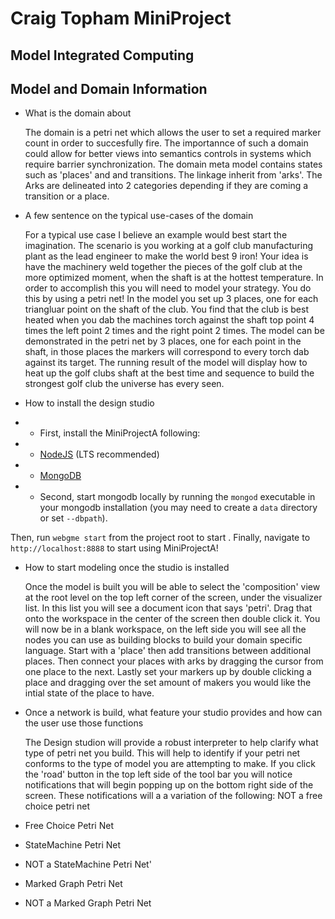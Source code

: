# Craig Topham MiniProject
## Model Integrated Computing


## Model and Domain Information
- What is the domain about

    The domain is a petri net which allows the user to set a required marker count in order to succesfully fire. The importannce of such a domain could allow for better views into semantics controls in systems which require barrier synchronization. The domain meta model contains states such as 'places' and and transitions. The linkage inherit from 'arks'. The Arks are delineated into 2 categories depending if 
    they are coming a transition or a place.

- A few sentence on the typical use-cases of the domain

    For a typical use case I believe an example would best start the imagination. The scenario is you working at a golf club manufacturing plant as the lead engineer to make the world best 9 iron! Your idea is have the machinery weld together the pieces of the golf club at the more optimized moment, when the shaft is at the hottest temperature. In order to accomplish this you will need to model your strategy. You do this by using a petri net! In the model you set up 3 places, one for each triangluar point on the shaft of the club. You find that the club is best heated when you dab the machines torch against the shaft top point 4 times the left point 2 times and the right point 2 times. The model can be demonstrated in the petri net by 3 places, one for each point in the shaft, in those places the markers will correspond to every torch dab against its target. The running result of the model will display how to heat up the golf clubs shaft at the best time and sequence to build the strongest golf club the universe has every seen.


- How to install the design studio

- - First, install the MiniProjectA following:
- - [NodeJS](https://nodejs.org/en/) (LTS recommended)
- - [MongoDB](https://www.mongodb.com/)

- - Second, start mongodb locally by running the `mongod` executable in your mongodb installation (you may need to create a `data` directory or set `--dbpath`).

Then, run `webgme start` from the project root to start . Finally, navigate to `http://localhost:8888` to start using MiniProjectA!

- How to start modeling once the studio is installed

    Once the model is built you will be able to select the 'composition' view at the root level on the top left corner of the screen, under the visualizer list. In this list you will see a document icon that says 'petri'. Drag that onto the workspace in the center of the screen then double click it. You will now be in a blank workspace, on the left side you will see all the nodes you can use as building blocks to build your domain specific language. Start with a 'place' then add transitions between additional places. Then connect your places with arks by dragging the cursor from one place to the next. Lastly set your markers up by double clicking a place and dragging over the set amount of makers you would like the intial state of the place to have.

- Once a network is build, what feature your studio provides and how can the user use
those functions

    The Design studion will provide a robust interpreter to help clarify what type of petri net you build. This will help to identify if your petri net conforms to the type of model you are attempting to make. If you click the 'road' button in the top left side of the tool bar you will notice notifications that will begin popping up on the bottom right side of the screen. These notifications will a a variation of the following: 
    NOT a free choice petri net

- Free Choice Petri Net
- StateMachine Petri Net
- NOT a StateMachine Petri Net'
- Marked Graph Petri Net
- NOT a Marked Graph Petri Net